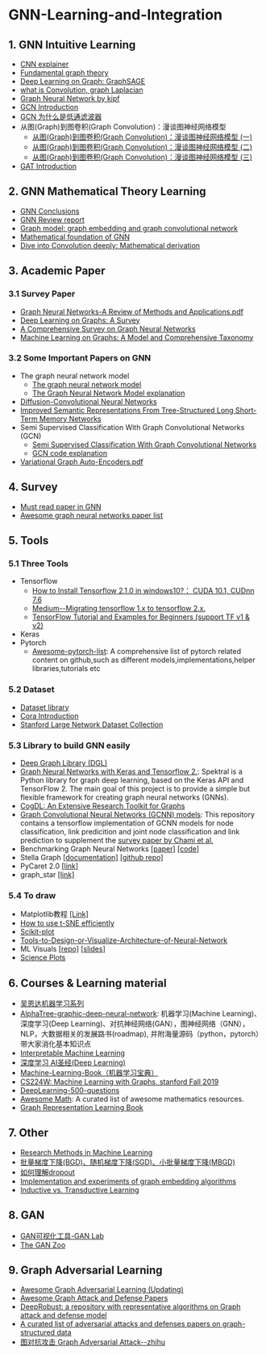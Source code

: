 # GNN-Learning-and-Integration

## 1. GNN Intuitive Learning
- [CNN explainer](https://github.com/poloclub/cnn-explainer)
- [Fundamental graph theory](https://www.bilibili.com/video/av62661713/?spm_id_from=333.788.videocard.3)
- [Deep Learning on Graph: GraphSAGE](https://www.bilibili.com/video/av51673220/?spm_id_from=333.788.videocard.1)
- [what is Convolution, graph Laplacian](https://zhuanlan.zhihu.com/p/54505069)
- [Graph Neural Network by kipf](http://tkipf.github.io/graph-convolutional-networks/)
- [GCN Introduction](https://zhuanlan.zhihu.com/p/120311352)
- [GCN 为什么是低通滤波器](https://zhuanlan.zhihu.com/p/142640571)
- 从图(Graph)到图卷积(Graph Convolution)：漫谈图神经网络模型
  - [从图(Graph)到图卷积(Graph Convolution)：漫谈图神经网络模型 (一)](https://www.cnblogs.com/SivilTaram/p/graph_neural_network_1.html)
  - [从图(Graph)到图卷积(Graph Convolution)：漫谈图神经网络模型 (二)](https://www.cnblogs.com/SivilTaram/p/graph_neural_network_2.html)
  - [从图(Graph)到图卷积(Graph Convolution)：漫谈图神经网络模型 (三)](https://www.cnblogs.com/SivilTaram/p/graph_neural_network_3.html)
- [GAT Introduction](https://zhuanlan.zhihu.com/p/112938037)

## 2. GNN Mathematical Theory Learning
- [GNN Conclusions](https://zhuanlan.zhihu.com/p/76001080)
- [GNN Review report](https://github.com/Billy1900/GNN-Learning-and-Integration/blob/master/GNN_Review1.1.pdf)
- [Graph model: graph embedding and graph convolutional network](https://zhuanlan.zhihu.com/p/65539782)
- [Mathematical foundation of GNN](http://xtf615.com/2019/02/24/gcn/)
- [Dive into Convolution deeply: Mathematical derivation](https://www.zhihu.com/question/54504471/answer/332657604)

## 3. Academic Paper
### 3.1 Survey Paper
- [Graph Neural Networks-A Review of Methods and Applications.pdf](https://arxiv.org/abs/1812.08434)
- [Deep Learning on Graphs: A Survey](https://arxiv.org/pdf/1812.04202.pdf)
- [A Comprehensive Survey on Graph Neural Networks](https://arxiv.org/abs/1901.00596)
- [Machine Learning on Graphs: A Model and Comprehensive Taxonomy](https://arxiv.org/pdf/2005.03675.pdf)
### 3.2 Some Important Papers on GNN
- The graph neural network model
  - [The graph neural network model](http://persagen.com/files/misc/scarselli2009graph.pdf)
  - [The Graph Neural Network Model explanation](https://github.com/Billy1900/GNN-Learning-and-Integration/blob/master/%E8%AE%BA%E6%96%87%E3%80%8AThe%20Graph%20Neural%20Network%20Model%E3%80%8B%E4%B8%ADGNN%E6%A8%A1%E5%9E%8B%E5%8F%8A%E5%AE%9E%E7%8E%B0%E7%BB%86%E8%8A%82.pdf)
- [Diffusion-Convolutional Neural Networks](https://papers.nips.cc/paper/6212-diffusion-convolutional-neural-networks.pdf)
- [Improved Semantic Representations From Tree-Structured Long Short-Term Memory Networks](https://arxiv.org/abs/1503.00075)
- Semi Supervised Classification With Graph Convolutional Networks (GCN)
  - [Semi Supervised Classification With Graph Convolutional Networks](https://arxiv.org/abs/1609.02907)
  - [GCN code explanation](https://blog.csdn.net/yyl424525/article/details/100634211)
- [Variational Graph Auto-Encoders.pdf](https://arxiv.org/abs/1611.07308)

## 4. Survey
- [Must read paper in GNN](https://github.com/Billy1900/GNN-Learning-and-Integration/blob/master/Must_read_paper_GNN.md)
- [Awesome graph neural networks paper list](https://github.com/nnzhan/Awesome-Graph-Neural-Networks)

## 5. Tools
### 5.1 Three Tools
  - Tensorflow
    - [How to Install Tensorflow 2.1.0 in windows10?： CUDA 10.1, CUDnn 7.6](https://blog.csdn.net/weixin_44170512/article/details/103990592)
    - [Medium--Migrating tensorflow 1.x to tensorflow 2.x.](https://medium.com/tensorflow/upgrading-your-code-to-tensorflow-2-0-f72c3a4d83b5)
    - [TensorFlow Tutorial and Examples for Beginners (support TF v1 & v2)](https://github.com/aymericdamien/TensorFlow-Examples)
  - Keras
  - Pytorch
    - [Awesome-pytorch-list](https://github.com/bharathgs/Awesome-pytorch-list): A comprehensive list of pytorch related content on github,such as different models,implementations,helper libraries,tutorials etc
### 5.2 Dataset
  - [Dataset library](https://linqs.soe.ucsc.edu/data)
  - [Cora Introduction](https://blog.csdn.net/yeziand01/article/details/93374216)
  - [Stanford Large Network Dataset Collection](https://snap.stanford.edu/data/)
### 5.3 Library to build GNN easily
- [Deep Graph Library (DGL)](https://github.com/dmlc/dgl)
- [Graph Neural Networks with Keras and Tensorflow 2.](https://github.com/danielegrattarola/spektral): Spektral is a Python library for graph deep learning, based on the Keras API and TensorFlow 2. The main goal of this project is to provide a simple but flexible framework for creating graph neural networks (GNNs).
- [CogDL: An Extensive Research Toolkit for Graphs](https://github.com/THUDM/cogdl/)
- [Graph Convolutional Neural Networks (GCNN) models](https://github.com/google/gcnn-survey-paper): This repository contains a tensorflow implementation of GCNN models for node classification, link predicition and joint node classification and link prediction to supplement the [survey paper by Chami et al.](https://arxiv.org/pdf/2005.03675.pdf)
- Benchmarking Graph Neural Networks [[paper]](https://arxiv.org/pdf/2003.00982v3.pdf) [[code]](https://github.com/graphdeeplearning/benchmarking-gnns)
- Stella Graph [[documentation]](https://stellargraph.readthedocs.io/en/stable/index.html) [[github repo]](https://github.com/stellargraph/stellargraph)
- PyCaret 2.0 [[link]](https://github.com/pycaret/pycaret)
- graph_star [[link]](https://github.com/graph-star-team/graph_star)
### 5.4 To draw
- Matplotlib教程 [[Link]](https://morvanzhou.github.io/tutorials/data-manipulation/plt/)
- [How to use t-SNE efficiently](https://distill.pub/2016/misread-tsne/)
- [Scikit-plot](https://github.com/reiinakano/scikit-plot)
- [Tools-to-Design-or-Visualize-Architecture-of-Neural-Network](https://github.com/ashishpatel26/Tools-to-Design-or-Visualize-Architecture-of-Neural-Network)
- ML Visuals [[repo]](https://github.com/dair-ai/ml-visuals) [[slides]](https://docs.google.com/presentation/d/11mR1nkIR9fbHegFkcFq8z9oDQ5sjv8E3JJp1LfLGKuk/edit#slide=id.g85a0789696_743_21)
- [Science Plots](https://github.com/garrettj403/SciencePlots)

## 6. Courses & Learning material
- [吴恩达机器学习系列](https://zhuanlan.zhihu.com/p/108243142)
- [AlphaTree-graphic-deep-neural-network](https://github.com/weslynn/AlphaTree-graphic-deep-neural-network): 机器学习(Machine Learning)、深度学习(Deep Learning)、对抗神经网络(GAN），图神经网络（GNN），NLP，大数据相关的发展路书(roadmap), 并附海量源码（python，pytorch）带大家消化基本知识点
- [Interpretable Machine Learning](https://github.com/christophM/interpretable-ml-book)
- [深度学习 AI圣经(Deep Learning)](https://github.com/MingchaoZhu/DeepLearning)
- [Machine-Learning-Book（机器学习宝典）](https://github.com/yuanxiaosc/Machine-Learning-Book)
- [CS224W: Machine Learning with Graphs, stanford Fall 2019](http://web.stanford.edu/class/cs224w/)
- [DeepLearning-500-questions](https://github.com/scutan90/DeepLearning-500-questions)
- [Awesome Math](https://github.com/llSourcell/learn_math_fast): A curated list of awesome mathematics resources.
- [Graph Representation Learning Book](https://www.cs.mcgill.ca/~wlh/grl_book/)

## 7. Other
- [Research Methods in Machine Learning](https://github.com/Billy1900/GNN-Learning-and-Integration/blob/master/new-in-ml-2019.pdf)
- [批量梯度下降(BGD)、随机梯度下降(SGD)、小批量梯度下降(MBGD)](https://zhuanlan.zhihu.com/p/72929546)
- [如何理解dropout](https://blog.csdn.net/stdcoutzyx/article/details/49022443)
- [Implementation and experiments of graph embedding algorithms](https://github.com/shenweichen/GraphEmbedding)
- [Inductive vs. Transductive Learning](https://towardsdatascience.com/inductive-vs-transductive-learning-e608e786f7d)

## 8. GAN
- [GAN可视化工具-GAN Lab](https://zhuanlan.zhihu.com/p/111904496)
- [The GAN Zoo](https://github.com/hindupuravinash/the-gan-zoo)

## 9. Graph Adversarial Learning
- [Awesome Graph Adversarial Learning (Updating)](https://github.com/gitgiter/Graph-Adversarial-Learning)
- [Awesome Graph Attack and Defense Papers](https://github.com/Billy1900/GCN-DP/blob/master/Awesome%20Graph%20Attack%20and%20Defense%20Papers.md)
- [DeepRobust: a repository with representative algorithms on Graph attack and defense model](https://github.com/DSE-MSU/DeepRobust/tree/master/deeprobust/graph)
- [A curated list of adversarial attacks and defenses papers on graph-structured data](https://github.com/safe-graph/graph-adversarial-learning-literature)
- [图对抗攻击 Graph Adversarial Attack--zhihu](https://zhuanlan.zhihu.com/p/88934914)
